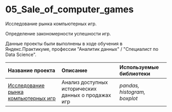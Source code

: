 # 05_Sale_of_computer_games
Исследование рынка компьютерных игр.
 
Определение закономерности успешности игр.

Данные проекты были выполнены в ходе обучения в Яндекс.Практикуме, профессии "Аналитик данных" / "Специалист по Data Science".

| Название проекта | Описание | Используемые библиотеки | 
| :---------------------- | :---------------------- | :---------------------- |
| [Исследование рынка компьютерных игр](05_Sale_of_computer_games.ipynb) | Анализ доступных исторических данных о продажах игр | *pandas, histogram, boxplot* |
